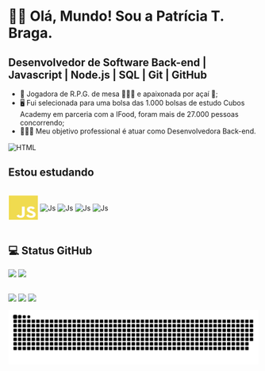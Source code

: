 # 👋👋 Olá, Mundo! Sou a Patrícia T. Braga.

## Desenvolvedor de Software Back-end | Javascript | Node.js | SQL | Git | GitHub

- 🎲 Jogadora de R.P.G. de mesa 🧙🏻‍♀️ e apaixonada por açaí 🥤;
- 🖥 Fui selecionada para uma bolsa das 1.000 bolsas de estudo Cubos Academy em parceria com a IFood, foram mais de 27.000 pessoas concorrendo;
- 👩🏻‍💻 Meu objetivo professional é atuar como Desenvolvedora Back-end.

<img align="center" alt="HTML" height="150" width="200" src=https://github.com/Patty-Braga/Patty-Braga/assets/135859145/d9f84b86-4107-4d80-910a-459a76eac7bc>

## Estou estudando
<div style="display: inline_block"></br>
  <img align="center" alt="Js" height="50" width="60" src="https://raw.githubusercontent.com/devicons/devicon/master/icons/javascript/javascript-plain.svg">
  <img align="center" alt="Js" height="50" width="60" src="https://cdn.jsdelivr.net/gh/devicons/devicon/icons/nodejs/nodejs-original.svg" />
  <img align="center" alt="Js" height="50" width="60" src="https://cdn.jsdelivr.net/gh/devicons/devicon/icons/mysql/mysql-original-wordmark.svg" />
  <img align="center" alt="Js" height="50" width="60" src="https://cdn.jsdelivr.net/gh/devicons/devicon/icons/git/git-original-wordmark.svg" />
  <img align="center" alt="Js" height="50" width="60" src="https://cdn.jsdelivr.net/gh/devicons/devicon/icons/github/github-original.svg" />
          
          
</div>

</Br>

## 💻 Status GitHub

<img height="250" src="https://github-readme-stats.vercel.app/api/top-langs/?username=Patty-Braga&size_weight=0.5&count_weight=0.5&theme=nightowl">

<img height="250" src="https://github-readme-stats.vercel.app/api?username=Patty-Braga&show_icons=true&theme=nightowl">

##
 
<div> 

<a href="https://www.instagram.com/patriciabraga.arq/" target="_blank"><img src="https://img.shields.io/badge/-Instagram-%23E4405F?style=for-the-badge&logo=instagram&logoColor=white" target="_blank"></a>
<a href = "mailto:patriciabraga.arq@gmail.com"><img src="https://img.shields.io/badge/-Gmail-%23333?style=for-the-badge&logo=gmail&logoColor=white" target="_blank"></a>
<a href="https://www.linkedin.com/in/patty-braga/" target="_blank"><img src="https://img.shields.io/badge/-LinkedIn-%230077B5?style=for-the-badge&logo=linkedin&logoColor=white" target="_blank"></a> 
</div>

![snake gif](https://github.com/Patty-Braga/Patty-Braga/blob/output/github-contribution-grid-snake-dark.svg)
